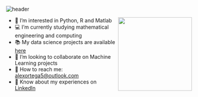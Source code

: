 ![header](https://capsule-render.vercel.app/api?type=waving&color=gradient&height=100&section=header&text=Hi,%20I’m%20Alex&fontSize=40)

<img align="right" width="200" height="200" src="https://r7q6w9z6.rocketcdn.me/career/wp-content/uploads/2021/02/Career-Councelling.gif">

- 👀 I’m interested in Python, R and Matlab
- 💻 I’m currently studying mathematical engineering and computing
- 📚 My data science projects are available [here](https://github.com/alex-o5/data-sciense-projects)
- 🤝 I’m looking to collaborate on Machine Learning projects
- 📧 How to reach me: alexortega5@outlook.com
- 📄 Know about my experiences on [LinkedIn](https://www.linkedin.com/in/alex-ortega-96399ab5/)

<!---
alex-o5/alex-o5 is a ✨ special ✨ repository because its `README.md` (this file) appears on your GitHub profile.
You can click the Preview link to take a look at your changes.
--->
